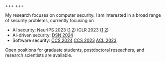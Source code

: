 +++
+++

My research focuses on computer security. I am interested in a broad range of security problems, currently focusing on
- AI security: NeurIPS 2023 ([1](/publications/#li2023Attack) [2](/publications/#li2023ILPD)) ICLR 2023 ([1](/publications/#li2023Squeeze) [2](/publications/#li2023Bayesian))
- AI-driven security: [DSN 2024](/publications/#lin2024IDS)
- Software security: [CCS 2024](/publications/#lyu2024PromptFuzz) [CCS 2023](/publications/#chen2023Hopper) [ACL 2023](/publications/#zhao2023)

Open positions for graduate students, postdoctoral reseachers, and research scientists are available.
